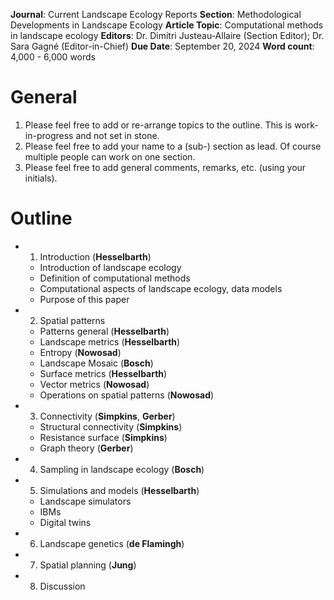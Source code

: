 **Journal**: Current Landscape Ecology Reports
**Section**: Methodological Developments in Landscape Ecology
**Article Topic**: Computational methods in landscape ecology
**Editors**: Dr. Dimitri Justeau-Allaire (Section Editor); Dr. Sara Gagné (Editor-in-Chief)
**Due Date**: September 20, 2024
**Word count**: 4,000 - 6,000 words

# General
1. Please feel free to add or re-arrange topics to the outline. This is work-in-progress and not set in stone.
2. Please feel free to add your name to a (sub-) section as lead. Of course multiple people can work on one section.
3. Please feel free to add general comments, remarks, etc. (using your initials).

# Outline
- 1. Introduction (**Hesselbarth**)
  - Introduction of landscape ecology
  - Definition of computational methods
  - Computational aspects of landscape ecology, data models
  - Purpose of this paper
- 2. Spatial patterns
  - Patterns general (**Hesselbarth**)
  - Landscape metrics (**Hesselbarth**)
  - Entropy (**Nowosad**)
  - Landscape Mosaic (**Bosch**) <!-- MH: This should be shortened -->
  - Surface metrics (**Hesselbarth**)
  - Vector metrics (**Nowosad**)
  - Operations on spatial patterns (**Nowosad**)
- 3. Connectivity (**Simpkins**, **Gerber**)
  - Structural connectivity (**Simpkins**)
  - Resistance surface (**Simpkins**)
  - Graph theory (**Gerber**)
- 4. Sampling in landscape ecology (**Bosch**)
- 5. Simulations and models (**Hesselbarth**)
  - Landscape simulators
  - IBMs
  - Digital twins
- 6. Landscape genetics (**de Flamingh**)
- 7. Spatial planning (**Jung**)
- 8. Discussion
